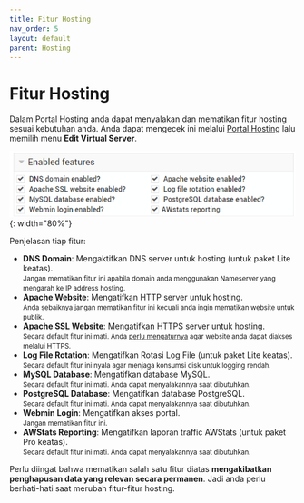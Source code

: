 ```yaml
---
title: Fitur Hosting
nav_order: 5
layout: default
parent: Hosting
---
```


# Fitur Hosting

Dalam Portal Hosting anda dapat menyalakan dan mematikan fitur hosting sesuai kebutuhan anda. Anda dapat mengecek ini melalui [Portal Hosting](/hosting/portal.html#apa-saja-menu-tersedia-di-virtualmin) lalu memilih menu **Edit Virtual Server**.

![](/images/features.png){: width="80%"}

Penjelasan tiap fitur:

+ **DNS Domain**: Mengaktifkan DNS server untuk hosting (untuk paket Lite keatas).<br>
<small>Jangan mematikan fitur ini apabila domain anda menggunakan Nameserver yang mengarah ke IP address hosting.</small>
+ **Apache Website**: Mengatifkan HTTP server untuk hosting.<br>
<small>Anda sebaiknya jangan mematikan fitur ini kecuali anda ingin mematikan website untuk publik.</small>
+ **Apache SSL Website**: Mengatifkan HTTPS server untuk hosting.<br>
<small>Secara default fitur ini mati. Anda [perlu mengaturnya](ssl.html) agar website anda dapat diakses melalui HTTPS.</small>
+ **Log File Rotation**: Mengatifkan Rotasi Log File (untuk paket Lite keatas).<br>
<small>Secara default fitur ini nyala agar menjaga konsumsi disk untuk logging rendah.</small>
+ **MySQL Database**: Mengatifkan database MySQL.<br>
<small>Secara default fitur ini mati. Anda dapat menyalakannya saat dibutuhkan.</small>
+ **PostgreSQL Database**: Mengatifkan database PostgreSQL.<br>
<small>Secara default fitur ini mati. Anda dapat menyalakannya saat dibutuhkan.</small>
+ **Webmin Login**: Mengatifkan akses portal.<br>
<small>Jangan mematikan fitur ini.</small>
+ **AWStats Reporting**: Mengatifkan laporan traffic AWStats (untuk paket Pro keatas).<br>
<small>Secara default fitur ini mati. Anda dapat menyalakannya saat dibutuhkan.</small>

Perlu diingat bahwa mematikan salah satu fitur diatas **mengakibatkan penghapusan data yang relevan secara permanen**. Jadi anda perlu berhati-hati saat merubah fitur-fitur hosting. 

